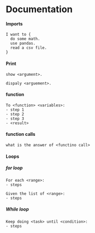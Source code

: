 # Documentation

#### Imports
```
I want to {
  do some math.
  use pandas.
  read a csv file.
}
```

#### Print
```
show <argument>.

dispaly <arguement>.
```

#### function
```
To <function> <variables>:
- step 1
- step 2
- step 3
- <result>
```

#### function calls
```
what is the answer of <functino call>
```

#### Loops
##### for loop
```
For each <range>:
- steps

Given the list of <range>:
- steps
```

##### While loop
```
Keep doing <task> until <condition>:
- steps
```

